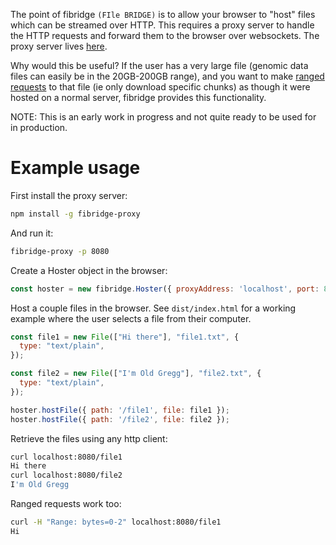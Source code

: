 The point of fibridge `(FIle BRIDGE)` is to allow your browser to "host" files
which can be streamed over HTTP. This requires a proxy server to handle the
HTTP requests and forward them to the browser over websockets. The proxy server
lives
[here](https://github.com/anderspitman/fibridge-proxy).

Why would this be useful? If the user has a very large file (genomic data files
can easily be in the 20GB-200GB range), and you want to make
[ranged requests](https://developer.mozilla.org/en-US/docs/Web/HTTP/Range_requests)
to that file (ie only download specific chunks) as though it were hosted on a
normal server, fibridge provides this functionality.

NOTE: This is an early work in progress and not quite ready to be used for
in production.

# Example usage

First install the proxy server:
```bash
npm install -g fibridge-proxy
```

And run it:
```bash
fibridge-proxy -p 8080
```

Create a Hoster object in the browser:

```javascript
const hoster = new fibridge.Hoster({ proxyAddress: 'localhost', port: 8080, secure: false });
```

Host a couple files in the browser. See `dist/index.html` for a working
example where the user selects a file from their computer.

```javascript
const file1 = new File(["Hi there"], "file1.txt", {
  type: "text/plain",
});

const file2 = new File(["I'm Old Gregg"], "file2.txt", {
  type: "text/plain",
});

hoster.hostFile({ path: '/file1', file: file1 });
hoster.hostFile({ path: '/file2', file: file2 });
```

Retrieve the files using any http client:
```bash
curl localhost:8080/file1
Hi there
curl localhost:8080/file2
I'm Old Gregg
```

Ranged requests work too:
```bash
curl -H "Range: bytes=0-2" localhost:8080/file1
Hi
```
